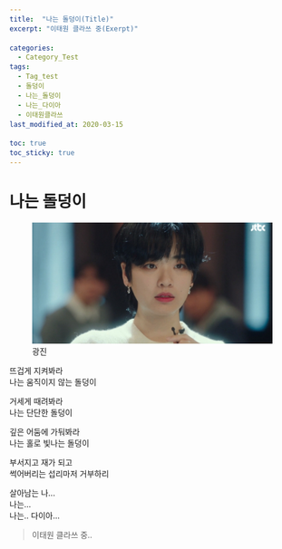 ```yaml
---
title:  "나는 돌덩이(Title)"
excerpt: "이태원 클라쓰 중(Exerpt)"

categories:
  - Category_Test
tags:
  - Tag_test
  - 돌덩이
  - 나는_돌덩이
  - 나는_다이아
  - 이태원클라쓰
last_modified_at: 2020-03-15

toc: true
toc_sticky: true
---
```


# 나는 돌덩이

<figure>
  <img src="/assets/images/stone.png" alt="광진">
  <figcaption>광진</figcaption>
</figure>

뜨겁게 지켜봐라<br>
나는 움직이지 않는 돌덩이

거세게 때려봐라<br>
나는 단단한 돌덩이

깊은 어둠에 가둬봐라<br>
나는 홀로 빛나는 돌덩이

부서지고 재가 되고<br>
썩어버리는 섭리마저 거부하리

살아남는 나...<br>
나는...<br>
나는.. 다이아...

> 이태원 클라쓰 중..

